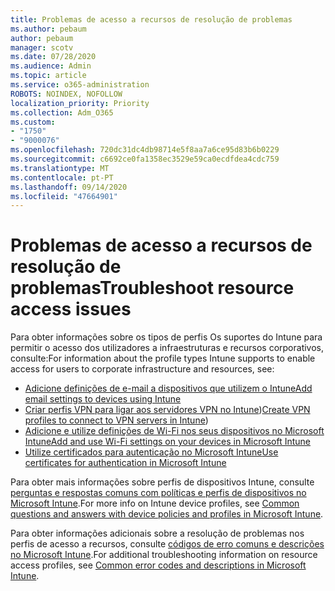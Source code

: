 ```yaml
---
title: Problemas de acesso a recursos de resolução de problemas
ms.author: pebaum
author: pebaum
manager: scotv
ms.date: 07/28/2020
ms.audience: Admin
ms.topic: article
ms.service: o365-administration
ROBOTS: NOINDEX, NOFOLLOW
localization_priority: Priority
ms.collection: Adm_O365
ms.custom:
- "1750"
- "9000076"
ms.openlocfilehash: 720dc31dc4db98714e5f8aa7a6ce95d83b6b0229
ms.sourcegitcommit: c6692ce0fa1358ec3529e59ca0ecdfdea4cdc759
ms.translationtype: MT
ms.contentlocale: pt-PT
ms.lasthandoff: 09/14/2020
ms.locfileid: "47664901"
---
```

# <a name="troubleshoot-resource-access-issues"></a><span data-ttu-id="33bd3-102">Problemas de acesso a recursos de resolução de problemas</span><span class="sxs-lookup"><span data-stu-id="33bd3-102">Troubleshoot resource access issues</span></span>

<span data-ttu-id="33bd3-103">Para obter informações sobre os tipos de perfis Os suportes do Intune para permitir o acesso dos utilizadores a infraestruturas e recursos corporativos, consulte:</span><span class="sxs-lookup"><span data-stu-id="33bd3-103">For information about the profile types Intune supports to enable access for users to corporate infrastructure and resources, see:</span></span>

- [<span data-ttu-id="33bd3-104">Adicione definições de e-mail a dispositivos que utilizem o Intune</span><span class="sxs-lookup"><span data-stu-id="33bd3-104">Add email settings to devices using Intune</span></span>](https://docs.microsoft.com/intune/email-settings-configure)
- <span data-ttu-id="33bd3-105">[Criar perfis VPN para ligar aos servidores VPN no Intune](https://docs.microsoft.com/intune/vpn-settings-configure))</span><span class="sxs-lookup"><span data-stu-id="33bd3-105">[Create VPN profiles to connect to VPN servers in Intune](https://docs.microsoft.com/intune/vpn-settings-configure))</span></span>
- [<span data-ttu-id="33bd3-106">Adicione e utilize definições de Wi-Fi nos seus dispositivos no Microsoft Intune</span><span class="sxs-lookup"><span data-stu-id="33bd3-106">Add and use Wi-Fi settings on your devices in Microsoft Intune</span></span>](https://docs.microsoft.com/intune/wi-fi-settings-configure)
- [<span data-ttu-id="33bd3-107">Utilize certificados para autenticação no Microsoft Intune</span><span class="sxs-lookup"><span data-stu-id="33bd3-107">Use certificates for authentication in Microsoft Intune</span></span>](https://docs.microsoft.com/intune/certificates-configure)

<span data-ttu-id="33bd3-108">Para obter mais informações sobre perfis de dispositivos Intune, consulte [perguntas e respostas comuns com políticas e perfis de dispositivos no Microsoft Intune](https://docs.microsoft.com/intune/device-profile-troubleshoot).</span><span class="sxs-lookup"><span data-stu-id="33bd3-108">For more info on Intune device profiles, see [Common questions and answers with device policies and profiles in Microsoft Intune](https://docs.microsoft.com/intune/device-profile-troubleshoot).</span></span>

<span data-ttu-id="33bd3-109">Para obter informações adicionais sobre a resolução de problemas nos perfis de acesso a recursos, consulte [códigos de erro comuns e descrições no Microsoft Intune](https://docs.microsoft.com/intune/troubleshoot-company-resource-access-problems).</span><span class="sxs-lookup"><span data-stu-id="33bd3-109">For additional troubleshooting information on resource access profiles, see [Common error codes and descriptions in Microsoft Intune](https://docs.microsoft.com/intune/troubleshoot-company-resource-access-problems).</span></span>